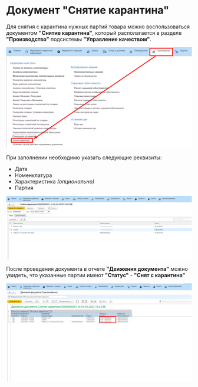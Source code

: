 # Документ "Снятие карантина"

Для снятия с карантина нужных партий товара можно воспользоваться документом **"Снятие карантина"**, который располагается в разделе **"Производство"** подсистемы **"Управление качеством"**.

![Производство.Снятие карантина](RemovalFromQuarantine.assets/Pictures_01.png)

При заполнении необходимо указать следующие реквизиты:

 - Дата
 - Номенклатура
 - Характеристика *(опционально)*
 - Партия

![Документ.Снятие карантина](RemovalFromQuarantine.assets/Pictures_02.png)

После проведения документа в отчете **"Движения документа"** можно увидеть, что указанные партии имеют **"Статус"** - **"Снят с карантина"**

![Регистр.История карантина](RemovalFromQuarantine.assets/Pictures_03.png)